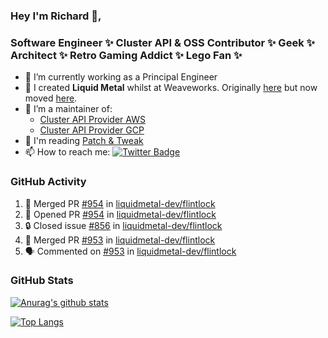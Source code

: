 ### Hey I'm Richard 👋, 

<h3 align="left">Software Engineer ✨ Cluster API & OSS Contributor ✨ Geek ✨ Architect ✨ Retro Gaming Addict ✨ Lego Fan ✨</h3>

- 🔭 I’m currently working as a Principal Engineer
- 📯 I created **Liquid Metal** whilst at Weaveworks. Originally [here](https://github.com/weaveworks-liquidmetal) but now moved [here](https://github.com/liquidmetal-dev).
- 👯 I’m a maintainer of:
  -  [Cluster API Provider AWS](https://github.com/kubernetes-sigs/cluster-api-provider-aws)
  -  [Cluster API Provider GCP](https://github.com/kubernetes-sigs/cluster-api-provider-gcp)
- 💬 I'm reading [Patch & Tweak](https://bjooks.com/products/patch-tweak-exploring-modular-synthesis)
- 📫 How to reach me: [![Twitter Badge](https://img.shields.io/badge/-@fruit_case-00acee?style=flat&logo=Twitter&logoColor=white)](https://twitter.com/intent/follow?screen_name=fruit_case "Follow on Twitter")

### GitHub Activity 

<!--START_SECTION:activity-->
1. 🎉 Merged PR [#954](https://github.com/liquidmetal-dev/flintlock/pull/954) in [liquidmetal-dev/flintlock](https://github.com/liquidmetal-dev/flintlock)
2. 💪 Opened PR [#954](https://github.com/liquidmetal-dev/flintlock/pull/954) in [liquidmetal-dev/flintlock](https://github.com/liquidmetal-dev/flintlock)
3. 🔒 Closed issue [#856](https://github.com/liquidmetal-dev/flintlock/issues/856) in [liquidmetal-dev/flintlock](https://github.com/liquidmetal-dev/flintlock)
4. 🎉 Merged PR [#953](https://github.com/liquidmetal-dev/flintlock/pull/953) in [liquidmetal-dev/flintlock](https://github.com/liquidmetal-dev/flintlock)
5. 🗣 Commented on [#953](https://github.com/liquidmetal-dev/flintlock/pull/953#issuecomment-2384847755) in [liquidmetal-dev/flintlock](https://github.com/liquidmetal-dev/flintlock)
<!--END_SECTION:activity-->

### GitHub Stats

[![Anurag's github stats](https://github-readme-stats.vercel.app/api?username=richardcase&count_private=true&show_icons=true)](https://github.com/anuraghazra/github-readme-stats)

[![Top Langs](https://github-readme-stats.vercel.app/api/top-langs/?username=richardcase&hide=html&layout=compact)](https://github.com/anuraghazra/github-readme-stats)

